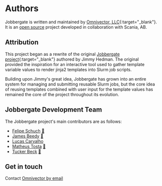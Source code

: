 # Authors

Jobbergate is written and maintained by [Omnivector, LLC](https://omnivector.io){:target="\_blank"}. It is an [open
source](https://github.com/omnivector-solutions/jobbergate) project developed in collaboration with Scania, AB.

## Attribution

This project began as a rewrite of the original
[Jobbergate project](https://github.com/HeMan/jobbergate){:target="\_blank"}
authored by Jimmy Hedman. The original provided the inspiration for an interactive tool used to gather template variable
values to render jinja2 templates into Slurm job scripts.

Building upon Jimmy's great idea, Jobbergate has grown into an entire
system for managing and submitting reusable Slurm jobs, but the core idea of reusing templates combined with user input
for the template values has remained the core of the project throughout its evolution.

## Jobbergate Development Team

The Jobbergate project's main contributors are as follows:

* [Felipe Schuch](https://github.com/fschuch) [📧](mailto:felipe@omnivector.solutions)
* [James Beedy](https://github.com/jamesbeedy) [📧](mailto:james@omnivector.solutions)
* [Lucas Carvalho](https://github.com/zsinx6)
* [Matheus Tosta](https://github.com/matheushent) [📧](mailto:matheus@omnivector.solutions)
* [Tucker Beck](https://github.com/dusktreader) [📧](mailto:tucker@omnivector.solutions)

## Get in touch

Contact [Omnivector by email](mailto:info@omnivector.solutions)
